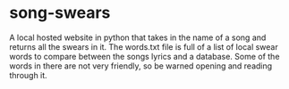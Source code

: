 # song-swears
A local hosted website in python that takes in the name of a song and returns all the swears in it. The words.txt file is full of a list of local swear words
to compare between the songs lyrics and a database. Some of the words in there are not very friendly, so be warned opening and reading through it. 
